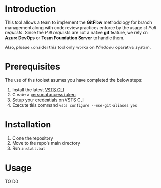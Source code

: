 # Introduction 
This tool allows a team to implement the **GitFlow** methodology for branch management along with code review practices enforce by the usage of *Pull requests*. Since the *Pull requests* are not a native **git** feature, we rely on **Azure DevOps** or **Team Foundation Server** to handle them. 

Also, please consider this tool only works on *Windows* operative system.

# Prerequisites
The use of this toolset asumes you have completed the below steps:
1. Install the latest [VSTS CLI](https://docs.microsoft.com/en-us/cli/vsts/install?view=vsts-cli-latest)
2. Create a [personal access token](https://docs.microsoft.com/en-us/azure/devops/organizations/accounts/use-personal-access-tokens-to-authenticate?view=azure-devops)
3. Setup your [credentials](https://docs.microsoft.com/en-us/cli/vsts/authenticate?view=vsts-cli-latest) on VSTS CLI
4. Execute this command `vsts configure --use-git-aliases yes`

# Installation
1. Clone the repository
2. Move to the repo's main directory
3. Run `install.bat`


# Usage
TO DO